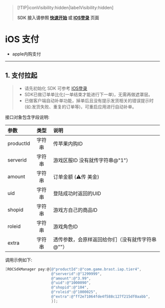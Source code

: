 > [!TIP|iconVisibility:hidden|labelVisibility:hidden]
> 
> **SDK 接入请参照 [快速开始](/started/quickstart-ios.md) 或 [IOS登录](/core/login/access-ios.md) 页面**

# iOS 支付
- apple内购支付

---

## 1. 支付拉起
> * 请先初始化 SDK 可参考 [IOS登录](/core/login/access-ios.md) 
> * SDK已做订单单比化(一单结束才能进行下一单)，无需再做遮罩层。
> * 已做客户端自动补单功能，掉单后且没有提示发货相关的错误提示时(如:发货失败、重复的订单等)，可重启应用进行自动补单。

接口对象包含字段说明:

| 参数   | 类型 |     说明 |
| :-- | :---: | :-- |
| productId | 字符串 | 传苹果内购ID |
| serverid | 字符串 | 游戏区服ID 没有就传字符串@"1"） |
| amount | 字符串 | 订单金额  (⚠️传 美金) |
| uid | 字符串 | 登陆成功时返回的UID |
| shopid | 字符串 | 游戏方自己的商品ID |
| roleid | 字符串 | 游戏角色ID |
| extra | 字符串 | 透传参数，会原样返回给你们（没有就传字符串@""） |

调用示例如下:

```objectivec
[ROCSdkManager pay:@{@"productId":@"com.game.brast.iap.tier4",
                     @"serverid":@"1299999",
                     @"amount":@"3.99",
                     @"uid":@"1000090",
                     @"shopid":@"104",
                     @"roleid":@"1000025",
                     @"extra":@"ff2e71064fde4f588c127f215df0aabb",
                     }];
```

